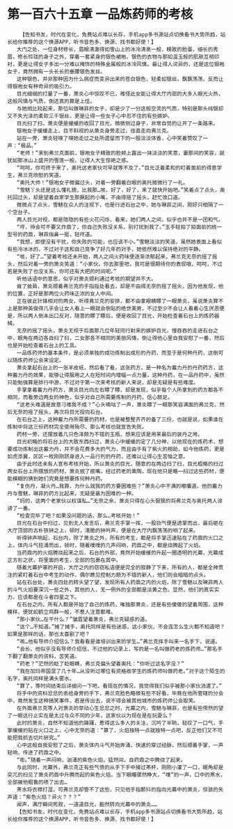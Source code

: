 # 第一百六十五章 一品炼药师的考核
        【告知书友，时代在变化，免费站点难以长存，手机app多书源站点切换看书大势所趋，站长给你推荐的这个换源APP，听书音色多、换源、找书都好使！】
       大门之处，一位身材修长，眉眼清澈得如雪山上的冰冷清泉一般，精致的脸蛋，细长的秀眉，修长玲珑的身子之外，穿着一套紧身的银色裙袍，银色的衣物与那如温玉般的肌肤互相印衬，更是让得女子多出一分难以掩饰的特殊金属般的冰冷风情，最让得人诧异的，还是这位银袍女子，竟然拥有一头长长的垂腰银色发丝。
       这种银色，并非那种因为什么病症而变异出来的苍白银色，轻柔如银丝，飘飘荡荡，反而让得银袍女有种奇异的吸引力。
       目光细细的打量了一番，萧炎心中惊叹不已，难怪此女能让得大厅内部的大多人眼光火热，这般风情与气质，倒还真的算是上佳。
       与她相比较起来，那位叫做琳菲的女子，却是少了一分这般空灵的气质，特别是那头纯银却又不失光泽的柔软三千银丝，更是让得一些女子心中忍不住的有些嫉妒。
       目光扫了扫，萧炎便是缓缓的收回了目光，微微侧过身子，非常自觉的让开了一条路来。
       银袍女子缓缓走上，目不斜视的从萧炎身旁走过，径直走向弗兰克。
       站在一旁，萧炎轻嗅了嗅她走过之处所遗留而下的一股淡淡体香，心中笑着赞叹了一声：“极品。”
       “老师！”来到弗兰克面前，银袍女子精致的脸颊上露出一抹淡淡的笑意，霎那间的笑容，就犹如那冰山上盛开的雪莲一般，让得人大生惊艳之感。
       “呵呵，你可终于来了，奥托这老家伙可早就等不及了。”目光泛着柔和的盯着面前的得意学生，弗兰克欣慰的笑道。
       “奥托大师！”银袍女子微偏过头，对着一旁翻着白眼的奥托微微行了一礼。
       “雪魅丫头还是这么懂礼貌，比我那…咳，好了，好了，来了就快开始吧。”笑着点了点头，奥托回过头，却是望着自家学生那撅起的小嘴，不由得摇了摇头，赶忙改口道。
       微微点了点头，雪魅在众人的注视下，也是行进石台之中，她与琳菲之间，刚好只相隔了一个空台子。
       两人目光对视，都是隐隐的有些火花闪烁，看来，她们两人之间，似乎也并不是一团和气。
       “哼，待会可不要又炸鼎了，你自己失败没关系，别打扰到我了。”玉手轻拍了拍面前的统一型号的药鼎，琳菲俏鼻一挺，轻哼道。
       “我想，即使没有干扰，你失败的可能，也应该不小。”雪魅淡淡的笑道，虽然她表面上看似有些冷冰冰的，不过对于这和自己竞争了好几年的对手，她依然难以保持绝对的平静。
       “咳，好了…”望着考核还未开始，两人之间火药味便逐渐浓郁起来，弗兰克无奈的摇了摇头，然后对着一旁的萧炎笑道：“小家伙，你去那里吧，我可是很期待你的表现哦，呵呵，不过若是失败了也没关系，你可还有大把的时间呢。”
       听他话语中的意思，似乎对萧炎顺利通过考核的期望并不大。
       耸了耸肩，萧炎顺着弗兰克的手指指处看去，却是不由得无奈的摇了摇头，因为他发现，他的位置，正好是那两位火药味正浓的女人中间。
       正在彼此针锋相对的两女，听得弗兰克的安排，都不由拿眼睛瞟了一眼萧炎，虽说萧炎算不上是那种英俊得几乎会让女人看上一眼就会倒贴的绝世美男，不过至少不会让人看着心生厌恶便是，所以两人倒未出口反对，随意的瞟了瞟后，便是收回了目光，开始检查着石台上的炼药器械。
       无奈的摇了摇头，萧炎无视于后面那几位年轻同行射来的嫉妒目光，慢吞吞的走进石台之中，眼角在两边各自扫了扫，二女那各不相同的美丽风情，倒让得他心里自我安慰了一番，然后也是开始检查着石台上的工具。
       一品炼药师的基本条件，是必须单独的成功炼制出成形的丹药，而至于是何种丹药，这倒可以随炼药师公会来设定。
       萧炎拿起石台上的一张羊皮纸，然后看了看，这张药方，是一种名为蓄力丹的丹药药方，这种蓄力丹的效果，能够让得服用之人在短时间内增幅一点力量，这种丹药，在一品丹药中，虽然只能勉强算是排行中游，不过对于第一次来考核的新人来说，却是无疑是有些难度。
       手掌拿着蓄力丹药方，萧炎目光向左右瞟了瞟，却是发现，似乎每个人所拿到的药方都各不相同，而看旁边两女的神色，似乎对自己所需要炼制的丹药，信心颇足。
       “这老头难道是故意刁难我不成？”心头嘀咕了一声，萧炎瞟了一眼那笑容满面的弗兰克，然后无奈的摇了摇头，再次将目光投向石台。
       在石台之上，这种蓄力丹所需要的药材，也是被整整齐齐的备了三份，也就是说，如果谁在炼制中将这三份药材完全使用殆尽，那么考核也就宣告失败。
       药材一旁，还摆放着几只色泽颇为不错的玉瓶，想来应该是用来最后的装丹之用。
       目光初略的将石台上的大致东西扫过，萧炎心中缓缓的定了几分神，以他现在的炼药术，想要成功炼制出这蓄力丹，并不会花费多大的气力，而且由于有了紫火的相助，如今他炼药，更是如虎添翼，区区一枚刚刚跻身进入一品行列的丹药，还难以让得心生苦恼之意。
       由于此时还未有人宣布考核开始，所以萧炎的目光，随意的在两边扫了扫，目光粗略的扫过两女石台上所摆放的药材，萧炎抿了抿嘴，经过药老的熏陶，现在他只是略一扫过这些药材，便能模糊的猜到她们究竟是想要炼何种丹药。
       “复伤丹，凝火丹…我靠，为什么就我的药方要困难些？”萧炎心中不满的嘟囔道，他的蓄力丹与雪魅，琳菲的药方比起来，无疑是最为困难的一种。
       “妈的，这两个老家伙以权谋私…”无奈之余，萧炎只得在心头狠狠的将弗兰克与奥托两人诽谤了一番。
       “检查完毕了吧？如果没问题的话，那么…考核开始！”
       目光在石台中扫过，见到无人发言后，弗兰克手掌一挥，一股劲气便是透掌而出，最后砸在大厅顶部的古朴铁钟之上，顿时，清脆的钟吟声，便是在大厅内飘荡荡的响了起来。
       听得钟声响起，石台内，除了萧炎之外，所有的考生，都是将手掌迅速贴在了药鼎的火口之上，体内斗气狂涌而出，顿时，随着噗噗的几声闷响，药鼎之中，都是烧腾起了火焰。
       当药鼎内的火焰腾烧起来之后，石台的外部，竟然开始缓缓的升起一圈透明的光幕，光幕成正方形之状，将里面的考生，全部的包裹在其中。
       随着光幕护罩的开启，大厅之内的窃窃私语便是完全的寂静了下来，所有的人，都是全神贯注的紧盯着石台中考生的动作，偶尔瞧见控制力颇为不错的新人，他们则会暗暗的点头。
       站在石台处，萧炎四处的转头望了望，发现所有人药鼎之内的火焰，除了雪魅以及琳菲两人的斗气火焰要深沉一些之外，其他的人，无一例外的全部都是淡黄之色，显然，他们的真实实力，应该都是在斗者四星之下。
       在石台之内，所有人都是开始了自己的炼药，唯独那萧炎，还是有些傻傻的望着周围，这种模样，便犹如鹤立鸡群一般，不惹人注意都难。
       “那小家伙…在干什么？”皱眉望着萧炎，弗兰克疑惑的道。
       “这个…不知道。”摊了摊手，奥托同样是有些迷惑，这小家伙，不会连怎么生火都不知道吧？如果是那样的话，那也太喜剧了吧？
       “咳…他有导师介绍信么？我看看是谁培训出来的学生…”弗兰克挥手叫来一名手下，说道。
       “会长，他似乎没有导师介绍信，不过他的记录上，写的是一名叫做药老的炼药师…”那名手下翻了翻萧炎的资料，苦笑道。
       “药老？”茫然的眨了眨眼睛，弗兰克偏头望着奥托：“你听过这名字没？”
       “我在加玛帝国混了几十年…从没听过哪位有资格收学生的炼药师叫做药老。”对于这个陌生的名字，奥托同样是满头雾水。
       “算了，等时间结束后详细问一下吧，看现在的情况，我觉得我们似乎被那小家伙消遣了。”
       将手中的资料忿忿的丢给身旁的手下，弗兰克脸色略微有些不好看，毕竟在他所管辖的分会中，竟然发生这种搞笑事件，若是传出去，说不得会被其他城市的炼药师公会取笑。
       在外面弗兰克等人对萧炎的举动心生忿忿之时，光幕之内，雪魅与琳菲，也是有些愕然的望了一眼这行止实在是太过与众不同的少年，这家伙以为现在是在玩耍么？
       此时的萧炎，自然不知道他的踌躇，惹得这么多人的关注，沉吟了半晌，轻叹了一口气，手掌缓缓的贴在火口之上，心中无奈的道：“算了，火焰独特一点就独特一点吧，反正他们又不可能把我抓去切片研究…”
       心中这般自我安慰了之后，萧炎体内斗气开始奔涌，快速的穿过经脉，然后顺着手掌，一声轻响，传进了药鼎之中。
       “嘭。”随着一声闷响，汹涌的紫色火焰，猛然间，自药鼎之中腾烧了起来。
       与此同时，光幕外，弗兰克正有些气愤的从手下手中接过茶杯，刚刚小灌了一口，眼角却是突兀的扫见了萧炎药鼎中升腾而起的紫色火焰，当下眼瞳骤然睁大，“噗”的一声，口中的茶水，全部被他粗鲁的喷了出去…
       茶水将衣襟打湿，可弗兰克却管不了这些，只见他手指颤抖的指向光幕中的萧炎，惊骇的失声道：“紫色火焰？异火？？？”
       闻声，满厅瞬间死寂，一道道目光，豁然转向光幕中的萧炎……
       【告知书友，时代在变化，免费站点难以长存，手机app多书源站点切换看书大势所趋，站长给你推荐的这个换源APP，听书音色多、换源、找书都好使！】
